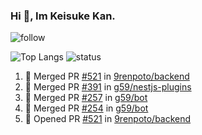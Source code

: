 ### Hi 👋, Im Keisuke Kan.

<!--
**9renpoto/9renpoto** is a ✨ _special_ ✨ repository because its `README.md` (this file) appears on your GitHub profile.

Here are some ideas to get you started:

- 🔭 I’m currently working on ...
- 🌱 I’m currently learning ...
- 👯 I’m looking to collaborate on ...
- 🤔 I’m looking for help with ...
- 💬 Ask me about ...
- 📫 How to reach me: ...
- 😄 Pronouns: ...
- ⚡ Fun fact: ...
-->

![follow](https://img.shields.io/github/followers/9renpoto?label=Follow&style=social)

![Top Langs](https://github-readme-stats.vercel.app/api/top-langs/?username=9renpoto&hide=html&layout=compact)
![status](https://github-readme-stats.vercel.app/api?username=9renpoto&show_icons=true&count_private=true&hide=issues,contribs)

<!--START_SECTION:activity-->
1. 🎉 Merged PR [#521](https://github.com/9renpoto/backend/pull/521) in [9renpoto/backend](https://github.com/9renpoto/backend)
2. 🎉 Merged PR [#391](https://github.com/g59/nestjs-plugins/pull/391) in [g59/nestjs-plugins](https://github.com/g59/nestjs-plugins)
3. 🎉 Merged PR [#257](https://github.com/g59/bot/pull/257) in [g59/bot](https://github.com/g59/bot)
4. 🎉 Merged PR [#254](https://github.com/g59/bot/pull/254) in [g59/bot](https://github.com/g59/bot)
5. 💪 Opened PR [#521](https://github.com/9renpoto/backend/pull/521) in [9renpoto/backend](https://github.com/9renpoto/backend)
<!--END_SECTION:activity-->

